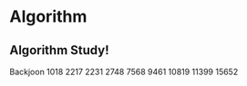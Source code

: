 # Algorithm
## Algorithm Study!

Backjoon
  1018
  2217
  2231
  2748
  7568
  9461
  10819
  11399
  15652
